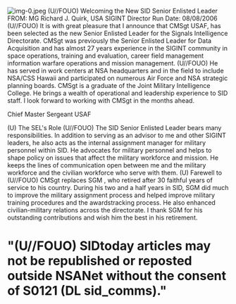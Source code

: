 ![img-0.jpeg](img-0.jpeg)
(U//FOUO) Welcoming the New SID Senior Enlisted Leader
FROM: MG Richard J. Quirk, USA
SIGINT Director
Run Date: 08/08/2006
(U//FOUO) It is with great pleasure that I announce that CMSgt USAF, has been selected as the new Senior Enlisted Leader for the Signals Intelligence Directorate. CMSgt was previously the Senior Enlisted Leader for Data Acquisition and has almost 27 years experience in the SIGINT community in space operations, training and evaluation, career field management information warfare operations and mission management.
(U//FOUO) He has served in work centers at NSA headquarters and in the field to include NSA/CSS Hawaii and participated on numerous Air Force and NSA strategic planning boards. CMSgt is a graduate of the Joint Military Intelligence College. He brings a wealth of operational and leadership experience to SID staff. I look forward to working with CMSgt in the months ahead.

Chief Master Sergeant USAF

(U) The SEL's Role
(U//FOUO) The SID Senior Enlisted Leader bears many responsibilities. In addition to serving as an advisor to me and other SIGINT leaders, he also acts as the internal assignment manager for military personnel within SID. He advocates for military personnel and helps to shape policy on issues that affect the military workforce and mission. He keeps the lines of communication open between me and the military workforce and the civilian workforce who serve with them.
(U) Farewell to
(U//FOUO) CMSgt replaces SGM , who retired after 30 faithful years of service to his country. During his two and a half years in SID, SGM did much to improve the military assignment process and helped improve military training procedures and the awardstracking process. He also enhanced civilian-military relations across the directorate. I thank SGM for his outstanding contributions and wish him the best in his retirement.

# "(U//FOUO) SIDtoday articles may not be republished or reposted outside NSANet without the consent of S0121 (DL sid_comms)."
